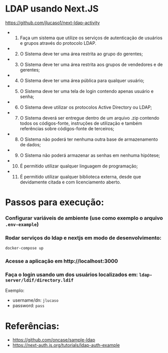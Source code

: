 # LDAP usando Next.JS

https://github.com/jlucaso1/next-ldap-activity

- 1. Faça um sistema que utilize os serviços de autenticação de usuários e grupos através do protocolo LDAP.
- 2. O Sistema deve ter uma área restrita ao grupo do gerentes;
- 3. O Sistema deve ter uma área restrita aos grupos de vendedores e de gerentes;
- 4. O Sistema deve ter uma área pública para qualquer usuário;
- 5. O Sistema deve ter uma tela de login contendo apenas usuário e senha;
- 6. O Sistema deve utilizar os protocolos Active Directory ou LDAP;
- 7. O Sistema deverá ser entregue dentro de um arquivo .zip contendo todos os códigos-fonte, instruções de utilização e também referências sobre códigos-fonte de terceiros;
- 8. O Sistema não poderá ter nenhuma outra base de armazenamento de dados;
- 9. O Sistema não poderá armazenar as senhas em nenhuma hipótese;
- 10. É permitido utilizar qualquer linguagem de programação;
- 11. É permitido utilizar qualquer biblioteca externa, desde que devidamente citada e com licenciamento aberto.

# Passos para execução:

### Configurar variáveis de ambiente (use como exemplo o arquivo `.env-example`)

### Rodar serviços do ldap e nextjs em modo de desenvolvimento:

```bash
docker-compose up
```

### Acesse a aplicação em http://localhost:3000

### Faça o login usando um dos usuários localizados em: `ldap-server/ldif/directory.ldif`

Exemplo: 
- username/dn: `jlucaso`
- password: `pass`

# Referências:

- https://github.com/oncase/sample-ldap
- https://next-auth.js.org/tutorials/ldap-auth-example
